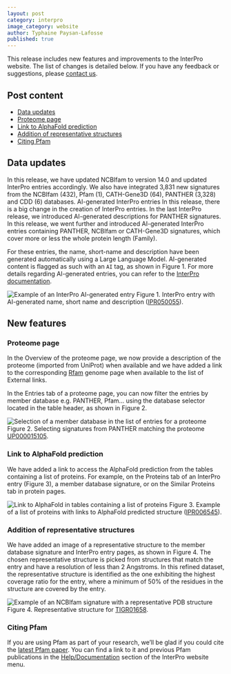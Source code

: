 ```yaml
---
layout: post
category: interpro
image_category: website
author: Typhaine Paysan-Lafosse
published: true
---
```


This release includes new features and improvements to the InterPro website. The list of changes is detailed below. If you have any feedback or suggestions, please [contact us](https://www.ebi.ac.uk/support/interpro).

## Post content
- [Data updates](#data-updates)
- [Proteome page](#Proteome-page)
- [Link to AlphaFold prediction](#Link-to-AlphaFold-prediction)
- [Addition of representative structures](#Addition-of-representative-structures)
- [Citing Pfam](#Citing-Pfam)

## Data updates
In this release, we have updated NCBIfam to version 14.0 and updated InterPro entries accordingly.
We also have integrated 3,831 new signatures from the NCBIfam (432), Pfam (1), CATH-Gene3D (64), PANTHER (3,328) and CDD (6) databases.
AI-generated InterPro entries
In this release, there is a big change in the creation of InterPro entries. In the last InterPro release, we introduced AI-generated descriptions for PANTHER signatures. In this release, we went further and introduced AI-generated InterPro entries containing PANTHER, NCBIfam or CATH-Gene3D signatures, which cover more or less the whole protein length (Family).

For these entries, the name, short-name and description have been generated automatically using a Large Language Model. AI-generated content is flagged as such with an `AI` tag, as shown in Figure 1. For more details regarding AI-generated entries, you can refer to the [InterPro documentation](https://interpro-documentation.readthedocs.io/en/latest/llm_descriptions.html).

![Example of an InterPro AI-generated entry]({{site.baseurl}}/assets/media/images/posts/interpro_99_ai_entry.png)
Figure 1. InterPro entry with AI-generated name, short name and description ([IPR050055](https://www.ebi.ac.uk/interpro/entry/InterPro/IPR050055/)).

## New features
### Proteome page
In the Overview of the proteome page, we now provide a description of the proteome (imported from UniProt) when available and we have added a link to the corresponding [Rfam](https://rfam.org/) genome page when available to the list of External links.

In the Entries tab of a proteome page, you can now filter the entries by member database e.g. PANTHER, Pfam… using the database selector located in the table header, as shown in Figure 2.

![Selection of a member database in the list of entries for a proteome]({{site.baseurl}}/assets/media/images/posts/interpro_99_proteome_db_selector.png)
Figure 2. Selecting signatures from PANTHER matching the proteome [UP000015105](https://www.ebi.ac.uk/interpro/proteome/uniprot/UP000015105/entry/panther/#table).

### Link to AlphaFold prediction
We have added a link to access the AlphaFold prediction from the tables containing a list of proteins. For example, on the Proteins tab of an InterPro entry (Figure 3), a member database signature, or on the Similar Proteins tab in protein pages.

![Link to AlphaFold in tables containing a list of proteins]({{site.baseurl}}/assets/media/images/posts/interpro_99_af_link.png)
Figure 3. Example of a list of proteins with links to AlphaFold predicted structure ([IPR006545](https://www.ebi.ac.uk/interpro/entry/InterPro/IPR006545/protein/UniProt/#table)).

### Addition of representative structures
We have added an image of a representative structure to the member database signature and InterPro entry pages, as shown in Figure 4. 
The chosen representative structure is picked from structures that match the entry and have a resolution of less than 2 Angstroms. In this refined dataset, the representative structure is identified as the one exhibiting the highest coverage ratio for the entry, where a minimum of 50% of the residues in the structure are covered by the entry.

![Example of an NCBIfam signature with a representative PDB structure]({{site.baseurl}}/assets/media/images/posts/interpro_99_rep_structure.png)
Figure 4. Representative structure for [TIGR01658](https://www.ebi.ac.uk/interpro/entry/ncbifam/TIGR01658/).

### Citing Pfam
If you are using Pfam as part of your research, we’ll be glad if you could cite the [latest Pfam paper](https://academic.oup.com/nar/advance-article/doi/10.1093/nar/gkaa913/5943818?guestAccessKey=18212916-1e97-4c18-8f4d-b0ba26beeaa8). You can find a link to it and previous Pfam publications in the [Help/Documentation](https://www.ebi.ac.uk/interpro/help/documentation/) section of the InterPro website menu.
